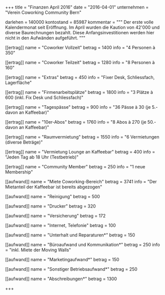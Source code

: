+++
title = "Finanzen April 2016"
date = "2016-04-01"
unternehmen = "Verein Coworking Community Bern"

darlehen = 140000
kontostand = 85987
kommentar = """
Der erste volle Kalendermonat seit Eröffnung. Im April wurden die Kaution von 42'000 und diverse Baurechnungen bezahlt. Diese Anfangsinvestitionen werden hier nicht in den Aufwänden aufgeführt.
"""

[[ertrag]]
name = "Coworker Vollzeit"
betrag = 1400
info = "4 Personen à 350"

[[ertrag]]
name = "Coworker Teilzeit"
betrag = 1280
info = "8 Personen à 160"

[[ertrag]]
name = "Extras"
betrag = 450
info = "Fixer Desk, Schliessfach, Lagerfläche"

[[ertrag]]
name = "Firmenarbeitsplätze"
betrag = 1800
info = "3 Plätze à 600 (inkl. Fix Desk und Schliessfach)"

[[ertrag]]
name = "Tagespässe"
betrag = 900
info = "36 Pässe à 30 (je 5.- davon an Kaffeebar)"

[[ertrag]]
name = "10er-Abos"
betrag = 1760
info = "8 Abos à 270 (je 50.- davon an Kaffeebar)"

[[ertrag]]
name = "Raumvermietung"
betrag = 1550
info = "6 Vermietungen (diverse Beträge)"

[[ertrag]]
name = "Vermietung Lounge an Kaffeebar"
betrag = 400
info = "Jeden Tag ab 18 Uhr (Testbetrieb)"

[[ertrag]]
name = "Community Member"
betrag = 250
info = "1 neue Membership"


[[aufwand]]
name = "Miete Coworking-Bereich"
betrag = 3741
info = "Der Mietanteil der Kaffeebar ist bereits abgezogen"

[[aufwand]]
name = "Reinigung"
betrag = 500

[[aufwand]]
name = "Drucker"
betrag = 320

[[aufwand]]
name = "Versicherung"
betrag = 172

[[aufwand]]
name = "Internet, Telefonie"
betrag = 100

[[aufwand]]
name = "Unterhalt und Reparaturen*"
betrag = 150

[[aufwand]]
name = "Büroaufwand und Kommunikation*"
betrag = 250
info = "inkl. Miete der Moving Walls"

[[aufwand]]
name = "Marketingaufwand*"
betrag = 150

[[aufwand]]
name = "Sonstiger Betriebsaufwand*"
betrag = 250

[[aufwand]]
name = "Abschreibungen*"
betrag = 1300

+++
